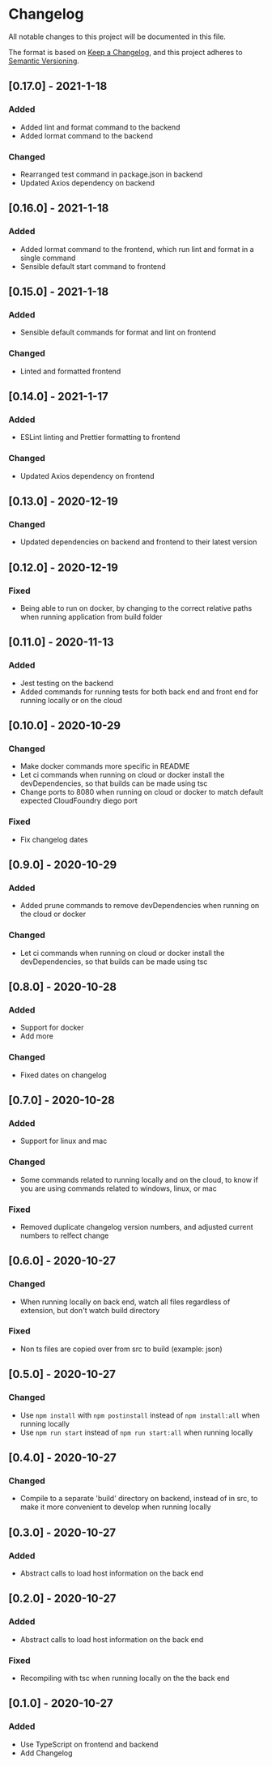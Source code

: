 # Changelog
All notable changes to this project will be documented in this file.

The format is based on [Keep a Changelog](https://keepachangelog.com/en/1.0.0/),
and this project adheres to [Semantic Versioning](https://semver.org/spec/v2.0.0.html).

## [0.17.0] - 2021-1-18
### Added
- Added lint and format command to the backend
- Added lormat command to the backend

### Changed
- Rearranged test command in package.json in backend
- Updated Axios dependency on backend

## [0.16.0] - 2021-1-18
### Added
- Added lormat command to the frontend, which run lint and format in a single command
- Sensible default start command to frontend

## [0.15.0] - 2021-1-18
### Added
- Sensible default commands for format and lint on frontend

### Changed
- Linted and formatted frontend

## [0.14.0] - 2021-1-17
### Added
- ESLint linting and Prettier formatting to frontend

### Changed
- Updated Axios dependency on frontend

## [0.13.0] - 2020-12-19
### Changed
- Updated dependencies on backend and frontend to their latest version

## [0.12.0] - 2020-12-19
### Fixed
- Being able to run on docker, by changing to the correct relative paths when running application from build folder

## [0.11.0] - 2020-11-13
### Added
- Jest testing on the backend
- Added commands for running tests for both back end and front end for running locally or on the cloud

## [0.10.0] - 2020-10-29
### Changed
- Make docker commands more specific in README
- Let ci commands when running on cloud or docker install the devDependencies, so that builds can be made using tsc
- Change ports to 8080 when running on cloud or docker to match default expected CloudFoundry diego port 

### Fixed
- Fix changelog dates

## [0.9.0] - 2020-10-29
### Added
- Added prune commands to remove devDependencies when running on the cloud or docker 

### Changed
- Let ci commands when running on cloud or docker install the devDependencies, so that builds can be made using tsc

## [0.8.0] - 2020-10-28
### Added
- Support for docker
- Add more 

### Changed
- Fixed dates on changelog

## [0.7.0] - 2020-10-28
### Added
- Support for linux and mac

### Changed
- Some commands related to running locally and on the cloud, to know if you are using commands related to windows, linux, or mac

### Fixed
- Removed duplicate changelog version numbers, and adjusted current numbers to relfect change

## [0.6.0] - 2020-10-27
### Changed
- When running locally on back end, watch all files regardless of extension, but don't watch build directory

### Fixed
- Non ts files are copied over from src to build (example: json)

## [0.5.0] - 2020-10-27
### Changed
- Use `npm install` with `npm postinstall` instead of `npm install:all` when running locally
- Use `npm run start` instead of `npm run start:all` when running locally

## [0.4.0] - 2020-10-27
### Changed
- Compile to a separate 'build' directory on backend, instead of in src, to make it more convenient to develop when running locally

## [0.3.0] - 2020-10-27
### Added
- Abstract calls to load host information on the back end

## [0.2.0] - 2020-10-27
### Added
- Abstract calls to load host information on the back end

### Fixed
- Recompiling with tsc when running locally on the the back end

## [0.1.0] - 2020-10-27
### Added
- Use TypeScript on frontend and backend
- Add Changelog